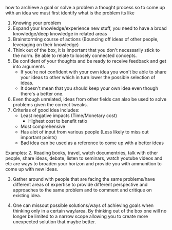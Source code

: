 how to archieve a goal or solve a problem
a thought process
so to come up with an idea we must first identify what is the problem
its like 

1. Knowing your problem
2. Expand your knowledge/experience new stuff, you need to have a broad 	
   knowledge/deep knowledge in related areas
3. Brainstorming course of actions (Bouncing off ideas of other people, 
   leveraging on their knowledge)
4. Think out of the box, it is important that you don't necessarily stick to 
   the norm. Be able to relate to loosely connected concepts.
5. Be confident of your thoughts and be ready to receive feedback and get into 
   arguments
   - If you're not confident with your own idea you won't be able to share your 
     ideas to other which in turn lower the possible selection of ideas.
   - It doesn't mean that you should keep your own idea even though there's a 
     better one.
6. Even though unrelated, ideas from other fields can also be used to solve 
   problems given the correct tweaks.
7. Criterias of good idea includes: 
   - Least negative impacts (Time/Monetary cost)
     - Highest cost to benefit ratio
   - Most comprehensive
   - Has alot of input from various people (Less likely to miss out important 
     points)
   - Bad idea can be used as a reference to come up with a better ideas

Examples:
2. Reading books, travel, watch documentries, talk with other people, share ideas, debate, listen to seminars, watch youtube videos and etc are ways to broaden your horizon and provide you with ammunition to come up with new ideas.

3. Gather around with people that are facing the same problems/have different areas of expertise to provide different perspective and approaches to the same problem and to comment and critique on existing idea.

4. One can missout possible solutions/ways of achieving goals when thinking only in a certain way/area. By thinking out of the box one will no longer be limited to a narrow scope allowing you to create more unexpected solution that maybe better.

